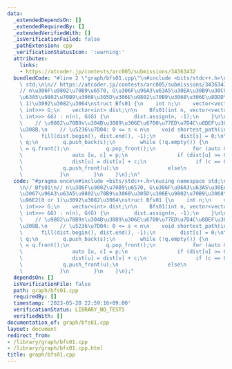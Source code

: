 ```yaml
---
data:
  _extendedDependsOn: []
  _extendedRequiredBy: []
  _extendedVerifiedWith: []
  _isVerificationFailed: false
  _pathExtension: cpp
  _verificationStatusIcon: ':warning:'
  attributes:
    links:
    - https://atcoder.jp/contests/arc005/submissions/34363432
  bundledCode: "#line 2 \"graph/bfs01.cpp\"\n#include <bits/stdc++.h>\nusing namespace\
    \ std;\n\n// https://atcoder.jp/contests/arc005/submissions/34363432\n\n// Bfs01\n\
    // n\u306F\u9802\u70B9\u6570, G\u306F\u96A3\u63A5\u30EA\u30B9\u30C8\u3067\u96A3\
    \u63A5\u9802\u70B9\u3068\u305D\u306E\u9802\u70B9\u3068\u306E\u8DDD\u96E2(0 or\
    \ 1)\u3092\u3082\u3064\nstruct Bfs01 {\n    int n;\n    vector<vector<pair<int,\
    \ int>>> G;\n    vector<int> dist;\n\n    Bfs01(int n, vector<vector<pair<int,\
    \ int>>> &G) : n(n), G(G) {\n        dist.assign(n, -1);\n    }\n\n    // shortest_path\n\
    \    // \u9802\u70B9s\u304B\u3089\u306E\u6700\u77ED\u7D4C\u8DEF\u3092\u6C42\u3081\
    \u308B.\n    // \u5236\u7D04: 0 <= s < n\n    void shortest_path(int s) {\n  \
    \      fill(dist.begin(), dist.end(), -1);\n        dist[s] = 0;\n\n        deque<int>\
    \ q;\n        q.push_back(s);\n        while (!q.empty()) {\n            int v\
    \ = q.front();\n            q.pop_front();\n            for (auto &p : G[v]) {\n\
    \                auto [u, c] = p;\n                if (dist[u] >= 0) continue;\n\
    \                dist[u] = dist[v] + c;\n                if (c == 0)\n       \
    \             q.push_front(u);\n                else\n                    q.push_back(u);\n\
    \            }\n        }\n    }\n};\n"
  code: "#pragma once\n#include <bits/stdc++.h>\nusing namespace std;\n\n// https://atcoder.jp/contests/arc005/submissions/34363432\n\
    \n// Bfs01\n// n\u306F\u9802\u70B9\u6570, G\u306F\u96A3\u63A5\u30EA\u30B9\u30C8\
    \u3067\u96A3\u63A5\u9802\u70B9\u3068\u305D\u306E\u9802\u70B9\u3068\u306E\u8DDD\
    \u96E2(0 or 1)\u3092\u3082\u3064\nstruct Bfs01 {\n    int n;\n    vector<vector<pair<int,\
    \ int>>> G;\n    vector<int> dist;\n\n    Bfs01(int n, vector<vector<pair<int,\
    \ int>>> &G) : n(n), G(G) {\n        dist.assign(n, -1);\n    }\n\n    // shortest_path\n\
    \    // \u9802\u70B9s\u304B\u3089\u306E\u6700\u77ED\u7D4C\u8DEF\u3092\u6C42\u3081\
    \u308B.\n    // \u5236\u7D04: 0 <= s < n\n    void shortest_path(int s) {\n  \
    \      fill(dist.begin(), dist.end(), -1);\n        dist[s] = 0;\n\n        deque<int>\
    \ q;\n        q.push_back(s);\n        while (!q.empty()) {\n            int v\
    \ = q.front();\n            q.pop_front();\n            for (auto &p : G[v]) {\n\
    \                auto [u, c] = p;\n                if (dist[u] >= 0) continue;\n\
    \                dist[u] = dist[v] + c;\n                if (c == 0)\n       \
    \             q.push_front(u);\n                else\n                    q.push_back(u);\n\
    \            }\n        }\n    }\n};"
  dependsOn: []
  isVerificationFile: false
  path: graph/bfs01.cpp
  requiredBy: []
  timestamp: '2023-05-20 22:59:16+09:00'
  verificationStatus: LIBRARY_NO_TESTS
  verifiedWith: []
documentation_of: graph/bfs01.cpp
layout: document
redirect_from:
- /library/graph/bfs01.cpp
- /library/graph/bfs01.cpp.html
title: graph/bfs01.cpp
---
```

